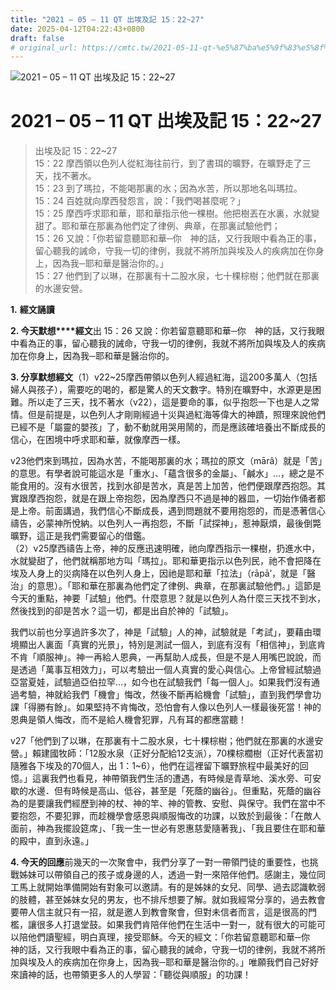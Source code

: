 ```yaml
---
title: "2021 – 05 – 11 QT 出埃及記 15：22~27"
date: 2025-04-12T04:22:43+0800
draft: false
# original_url: https://cmtc.tw/2021-05-11-qt-%e5%87%ba%e5%9f%83%e5%8f%8a%e8%a8%98-15%ef%bc%9a2227
---
```


![2021 – 05 – 11 QT 出埃及記 15：22~27](/images/qt.jpg   "2021 – 05 – 11 QT 出埃及記 15：22~27")

# 2021 – 05 – 11 QT 出埃及記 15：22~27

> 出埃及記 15：22~27  
> 15：22 摩西領以色列人從紅海往前行，到了書珥的曠野，在曠野走了三天，找不著水。  
> 15：23 到了瑪拉，不能喝那裏的水；因為水苦，所以那地名叫瑪拉。  
> 15：24 百姓就向摩西發怨言，說：「我們喝甚麼呢？」  
> 15：25 摩西呼求耶和華，耶和華指示他一棵樹。他把樹丟在水裏，水就變甜了。耶和華在那裏為他們定了律例、典章，在那裏試驗他們；  
> 15：26 又說：「你若留意聽耶和華─你　神的話，又行我眼中看為正的事，留心聽我的誡命，守我一切的律例，我就不將所加與埃及人的疾病加在你身上，因為我─耶和華是醫治你的。」  
> 15：27 他們到了以琳，在那裏有十二股水泉，七十棵棕樹；他們就在那裏的水邊安營。

**1.** **經文誦讀**

**2. 今天默想****經文**出 15：26 又說：你若留意聽耶和華─你　神的話，又行我眼中看為正的事，留心聽我的誡命，守我一切的律例，我就不將所加與埃及人的疾病加在你身上，因為我─耶和華是醫治你的。

**3. 分享默想經文**（1）v22~25摩西帶領以色列人經過紅海，這200多萬人（包括婦人與孩子），需要吃的喝的，都是驚人的天文數字。特別在曠野中，水源更是困難。所以走了三天，找不著水（v22），這是要命的事，似乎抱怨一下也是人之常情。但是前提是，以色列人才剛剛經過十災與過紅海等偉大的神蹟，照理來說他們已經不是「屬靈的嬰孩」了，動不動就用哭用鬧的，而是應該確培養出不斷成長的信心，在困境中呼求耶和華，就像摩西一樣。

v23他們來到瑪拉，因為水苦，不能喝那裏的水；瑪拉的原文（mārâ）就是「苦」的意思。有學者說可能這水是「重水」、「蘊含很多的金屬」、「鹹水」…，總之是不能食用的。沒有水很苦，找到水卻是苦水，真是苦上加苦，他們便跟摩西抱怨。其實跟摩西抱怨，就是在跟上帝抱怨，因為摩西只不過是神的器皿，一切始作俑者都是上帝。前面講過，我們信心不斷成長，遇到問題就不要用抱怨的，而是憑著信心禱告，必蒙神所悅納。以色列人一再抱怨，不斷「試探神」，惹神厭煩，最後倒斃曠野，這正是我們需要留心的借鑑。  
（2）v25摩西禱告上帝，神的反應迅速明確，祂向摩西指示一棵樹，扔進水中，水就變甜了，他們就稱那地方叫「瑪拉」。耶和華更指示以色列民，祂不會把降在埃及人身上的災病降在以色列人身上，因祂是耶和華「拉法」（rāpā’，就是「醫治」的意思）。「耶和華在那裏為他們定了律例、典章，在那裏試驗他們。」這節是今天的重點，神要「試驗」他們。什麼意思？就是以色列人為什麼三天找不到水，然後找到的卻是苦水？這一切，都是出自於神的「試驗」。

我們以前也分享過許多次了，神是「試驗」人的神，試驗就是「考試」，要藉由環境顯出人裏面「真實的光景」，特別是測試一個人，到底有沒有「相信神」，到底肯不肯「順服神」。神一再給人恩典，一再幫助人成長，但是不是人用嘴巴說說，而是透過「萬事互相效力」，可以考驗出一個人真實的愛心與信心。上帝曾經試驗過亞當夏娃，試驗過亞伯拉罕…，如今也在試驗我們「每一個人」。如果我們沒有通過考驗，神就給我們「機會」悔改，然後不斷再給機會「試驗」，直到我們學會功課「得勝有餘」。如果堅持不肯悔改，恐怕會有人像以色列人一樣最後死當！神的恩典是領人悔改，而不是給人機會犯罪，凡有耳的都應當聽！

v27「他們到了以琳，在那裏有十二股水泉，七十棵棕樹；他們就在那裏的水邊安營。」賴建國牧師：「12股水泉（正好分配給12支派），70棵棕櫚樹（正好代表當初隨雅各下埃及的70個人，出 1：1~6），他們在這裡留下曠野旅程中最美好的回憶。」這裏我們也看見，神帶領我們生活的遭遇，有時候是青草地、溪水旁、可安歇的水邊．但有時候是高山、低谷，甚至是「死蔭的幽谷」。但重點，死蔭的幽谷為的是要讓我們經歷到神的杖、神的竿、神的管教、安慰、與保守。我們在當中不要抱怨，不要犯罪，而趁機學會感恩與順服悔改的功課，以致於到最後：「在敵人面前，神為我擺設筵席」、「我一生一世必有恩惠慈愛隨著我」、「我且要住在耶和華的殿中，直到永遠。」

**4. 今天的回應**前幾天的一次聚會中，我們分享了一對一帶領門徒的重要性，也挑戰姊妹可以帶領自己的孩子或身邊的人，透過一對一來陪伴他們。感謝主，幾位同工馬上就開始準備開始有對象可以邀請。有的是姊妹的女兒、同學、過去認識軟弱的肢體，甚至姊妹女兒的男友，也不排斥想要了解。就如我經常分享的，過去教會要帶人信主就只有一招，就是邀人到教會聚會，但對未信者而言，這是很高的門檻，讓很多人打退堂鼓。如果我們肯陪伴他們在生活中一對一，就有很大的可能可以陪他們讀聖經，明白真理，接受耶穌。今天的經文：「你若留意聽耶和華─你　神的話，又行我眼中看為正的事，留心聽我的誡命，守我一切的律例，我就不將所加與埃及人的疾病加在你身上，因為我─耶和華是醫治你的。」唯願我們自己好好來讀神的話，也帶領更多人的人學習：「聽從與順服」的功課！